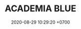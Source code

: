 ---
layout: liga-indigo-team
permalink: /team/:title.html
categories: ROCT BRONCE
team: ACADEMIA BLUE
maincover: /assets/logos/BLUE.png
puntosLJMAYO24: 6
date: 2020-08-29 10:29:20 +0700
title: ACADEMIA BLUE
ID: BLUE
puntos: 1
pj: 5



---